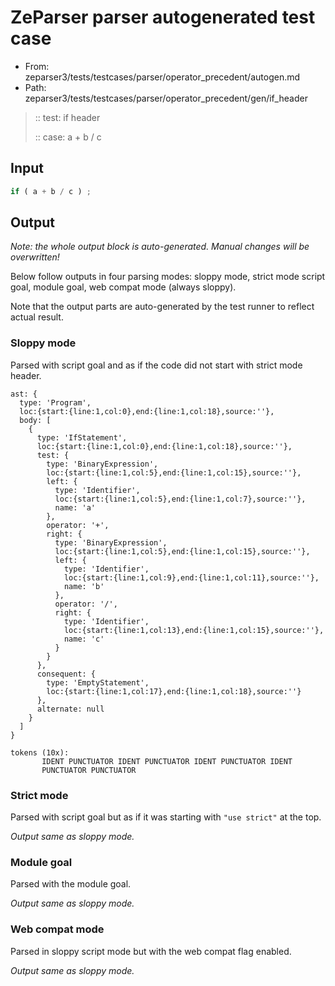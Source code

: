 # ZeParser parser autogenerated test case

- From: zeparser3/tests/testcases/parser/operator_precedent/autogen.md
- Path: zeparser3/tests/testcases/parser/operator_precedent/gen/if_header

> :: test: if header
>
> :: case: a + b / c

## Input


`````js
if ( a + b / c ) ;
`````

## Output

_Note: the whole output block is auto-generated. Manual changes will be overwritten!_

Below follow outputs in four parsing modes: sloppy mode, strict mode script goal, module goal, web compat mode (always sloppy).

Note that the output parts are auto-generated by the test runner to reflect actual result.

### Sloppy mode

Parsed with script goal and as if the code did not start with strict mode header.

`````
ast: {
  type: 'Program',
  loc:{start:{line:1,col:0},end:{line:1,col:18},source:''},
  body: [
    {
      type: 'IfStatement',
      loc:{start:{line:1,col:0},end:{line:1,col:18},source:''},
      test: {
        type: 'BinaryExpression',
        loc:{start:{line:1,col:5},end:{line:1,col:15},source:''},
        left: {
          type: 'Identifier',
          loc:{start:{line:1,col:5},end:{line:1,col:7},source:''},
          name: 'a'
        },
        operator: '+',
        right: {
          type: 'BinaryExpression',
          loc:{start:{line:1,col:5},end:{line:1,col:15},source:''},
          left: {
            type: 'Identifier',
            loc:{start:{line:1,col:9},end:{line:1,col:11},source:''},
            name: 'b'
          },
          operator: '/',
          right: {
            type: 'Identifier',
            loc:{start:{line:1,col:13},end:{line:1,col:15},source:''},
            name: 'c'
          }
        }
      },
      consequent: {
        type: 'EmptyStatement',
        loc:{start:{line:1,col:17},end:{line:1,col:18},source:''}
      },
      alternate: null
    }
  ]
}

tokens (10x):
       IDENT PUNCTUATOR IDENT PUNCTUATOR IDENT PUNCTUATOR IDENT
       PUNCTUATOR PUNCTUATOR
`````

### Strict mode

Parsed with script goal but as if it was starting with `"use strict"` at the top.

_Output same as sloppy mode._

### Module goal

Parsed with the module goal.

_Output same as sloppy mode._

### Web compat mode

Parsed in sloppy script mode but with the web compat flag enabled.

_Output same as sloppy mode._
